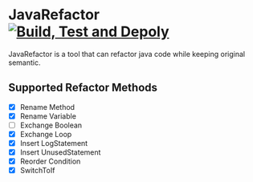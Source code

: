 # JavaRefactor [![Build, Test and Depoly](https://github.com/Feng-Jay/JavaRefactor/actions/workflows/maven.yml/badge.svg)](https://github.com/Feng-Jay/JavaRefactor/actions/workflows/maven.yml)

JavaRefactor is a tool that can refactor java code while keeping original semantic.

## Supported Refactor Methods

- [x] Rename Method
- [x] Rename Variable
- [ ] Exchange Boolean
- [x] Exchange Loop
- [x] Insert LogStatement
- [x] Insert UnusedStatement
- [x] Reorder Condition
- [x] SwitchToIf
